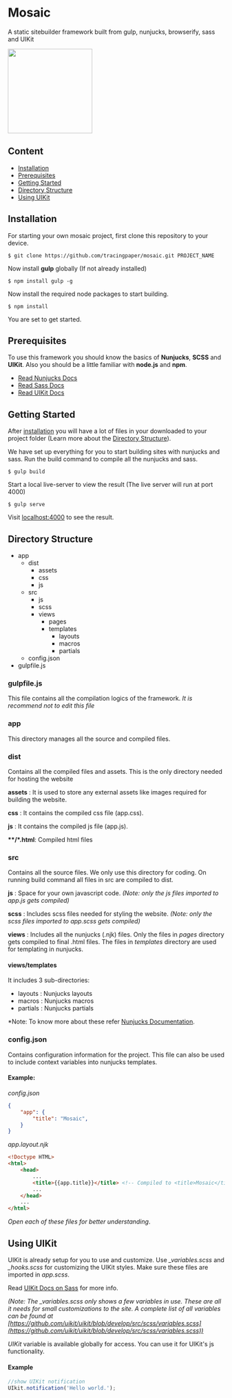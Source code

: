# Mosaic

A static sitebuilder framework built from gulp, nunjucks, browserify, sass and UIKit

<img src="https://svgur.com/i/Aef.svg" width="196px">

## Content

- [Installation](#installation)
- [Prerequisites](#prerequisites)
- [Getting Started](#getting-started)
- [Directory Structure](#directory-structure)
- [Using UIKit](#using-uikit)

## Installation

For starting your own mosaic project, first clone this repository to your device.

```
$ git clone https://github.com/tracingpaper/mosaic.git PROJECT_NAME
```

Now install **gulp** globally (If not already installed)

```
$ npm install gulp -g
```

Now install the required node packages to start building.

```
$ npm install
```

You are set to get started.

## Prerequisites

To use this framework you should know the basics of **Nunjucks**, **SCSS** and **UIKit**.
Also you should be a little familiar with **node.js** and **npm**.

- [Read Nunjucks Docs](https://mozilla.github.io/nunjucks/templating.html)
- [Read Sass Docs](https://sass-lang.com/guide)
- [Read UIKit Docs](https://getuikit.com/docs/)

## Getting Started

After [installation](#installation) you will have a lot of files in your downloaded to your project folder (Learn more about the [Directory Structure](#directory-structure)).

We have set up everything for you to start building sites with nunjucks and sass. Run the build command to compile all the nunjucks and sass.

```
$ gulp build
```

Start a local live-server to view the result (The live server will run at port 4000)

```
$ gulp serve
```

Visit [localhost:4000]("http://localhost:4000") to see the result.

## Directory Structure

- app
    - dist
        - assets 
        - css
        - js
    - src
        - js
        - scss
        - views
            - pages
            - templates
                - layouts
                - macros
                - partials
    - config.json
- gulpfile.js

### gulpfile.js
This file contains all the compilation logics of the framework. *It is recommend not to edit this file*

### app
This directory manages all the source and compiled files.

### dist
Contains all the compiled files and assets. This is the only directory needed for hosting the website

**assets**      : It is used to store any external assets like images required for building the website.

**css**         : It contains the compiled css file (app.css).

**js**          : It contains the compiled js file (app.js).

**\*\*/\*.html**: Compiled html files

### src
Contains all the source files. We only use this directory for coding. On running build command all files in src are compiled to dist.

**js**          : Space for your own javascript code. *(Note: only the js files imported to app.js gets compiled)*

**scss**        : Includes scss files needed for styling the website. *(Note: only the scss files imported to app.scss gets compiled)*

**views**       : Includes all the nunjucks (.njk) files. Only the files in *pages* directory gets compiled to final .html files. The files in *templates* directory are used for templating in nunjucks. 

#### views/templates

It includes 3 sub-directories:

- layouts   : Nunjucks layouts
- macros    : Nunjucks macros
- partials  : Nunjucks partials

*Note: To know more about these refer [Nunjucks Documentation](https://mozilla.github.io/nunjucks/templating.html).

### config.json
Contains configuration information for the project. This file can also be used to include context variables into nunjucks templates.

#### Example:
*config.json*
```json
{
    "app": {
        "title": "Mosaic",
    }
}
```
*app.layout.njk*
```html
<!Doctype HTML>
<html>
    <head>
        ...
        <title>{{app.title}}</title> <!-- Compiled to <title>Mosaic</title> -->
        ...
    </head>
    ...
</html> 
```

*Open each of these files for better understanding*.

## Using UIKit
UIKit is already setup for you to use and customize.
Use *_variables.scss* and *_hooks.scss* for customizing the UIKit styles. Make sure these files are imported in *app.scss*.

Read [UIKit Docs on Sass](https://getuikit.com/docs/sass) for more info.

*(Note: The _variables.scss only shows a few variables in use. These are all it needs for small customizations to the site. A complete list of all variables can be found at [https://github.com/uikit/uikit/blob/develop/src/scss/variables.scss](https://github.com/uikit/uikit/blob/develop/src/scss/variables.scss))*

*UIKit* variable is available globally for access. You can use it for UIKit's js functionality.

#### Example

```js
//show UIKit notification
UIkit.notification('Hello world.');
```